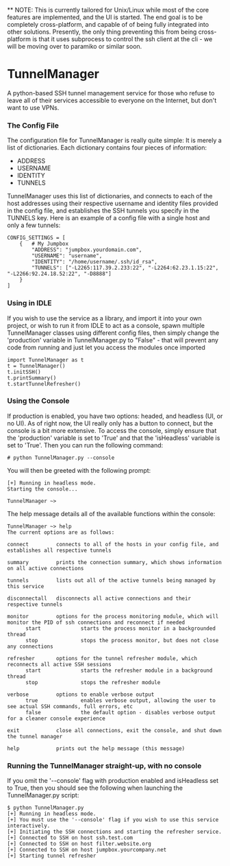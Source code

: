 ** NOTE: This is currently tailored for Unix/Linux while most of the core features are implemented, and the UI is started. The end goal is to be completely cross-platform, and capable of of being fully integrated into other solutions. Presently, the only thing preventing this from being cross-platform is that it uses subprocess to control the ssh client at the cli - we will be moving over to paramiko or similar soon.

# TunnelManager
A python-based SSH tunnel management service for those who refuse to leave all of their services accessible to everyone on the Internet, but don't want to use VPNs. 

### The Config File
The configuration file for TunnelManager is really quite simple: It is merely a list of dictionaries. Each dictionary contains four pieces of information:

+ ADDRESS
+ USERNAME
+ IDENTITY
+ TUNNELS

TunnelManager uses this list of dictionaries, and connects to each of the host addresses using their respective username and identity files provided in the config file, and establishes the SSH tunnels you specify in the TUNNELS key. Here is an example of a config file with a single host and only a few tunnels:

```
CONFIG_SETTINGS = [
    {   # My Jumpbox
        "ADDRESS": "jumpbox.yourdomain.com",
        "USERNAME": "username",
        "IDENTITY": "/home/username/.ssh/id_rsa",
        "TUNNELS": ["-L2265:117.39.2.233:22", "-L2264:62.23.1.15:22", "-L2266:92.24.18.52:22", "-D8888"]
    }
]
```

### Using in IDLE
If you wish to use the service as a library, and import it into your own project, or wish to run it from IDLE to act as a console, spawn multiple TunnelManager classes using different config files, then simply change the 'production' variable in TunnelManager.py to "False" - that will prevent any code from running and just let you access the modules once imported

```
import TunnelManager as t
t = TunnelManager()
t.initSSH()
t.printSummary()
t.startTunnelRefresher()
```

### Using the Console
If production is enabled, you have two options: headed, and headless (UI, or no UI). As of right now, the UI really only has a button to connect, but the console is a bit more extensive. To access the console, simply ensure that the 'production' variable is set to 'True' and that the 'isHeadless' variable is set to 'True'. Then you can run the following command:

```
# python TunnelManager.py --console
```

You will then be greeted with the following prompt:

```
[+] Running in headless mode.
Starting the console...

TunnelManager ~>
```

The help message details all of the available functions within the console:

```
TunnelManager ~> help
The current options are as follows:

connect         connects to all of the hosts in your config file, and establishes all respective tunnels

summary         prints the connection summary, which shows information on all active connections

tunnels         lists out all of the active tunnels being managed by this service

disconnectall   disconnects all active connections and their respective tunnels

monitor         options for the process monitoring module, which will monitor the PID of ssh connections and reconnect if needed
      start             starts the process monitor in a backgrounded thread
      stop              stops the process monitor, but does not close any connections

refresher       options for the tunnel refresher module, which reconnects all active SSH sessions
      start             starts the refresher module in a background thread
      stop              stops the refresher module

verbose         options to enable verbose output
      true              enables verbose output, allowing the user to see actual SSH commands, full errors, etc
      false             the default option - disables verbose output for a cleaner console experience

exit            close all connections, exit the console, and shut down the tunnel manager

help            prints out the help message (this message)
```

### Running the TunnelManager straight-up, with no console
If you omit the '--console' flag with production enabled and isHeadless set to True, then you should see the following when launching the TunnelManager.py script:

```
$ python TunnelManager.py
[+] Running in headless mode.
[+] You must use the '--console' flag if you wish to use this service interactively.
[+] Initiating the SSH connections and starting the refresher service.
[+] Connected to SSH on host ssh.test.com
[+] Connected to SSH on host filter.website.org
[+] Connected to SSH on host jumpbox.yourcompany.net
[+] Starting tunnel refresher
```
